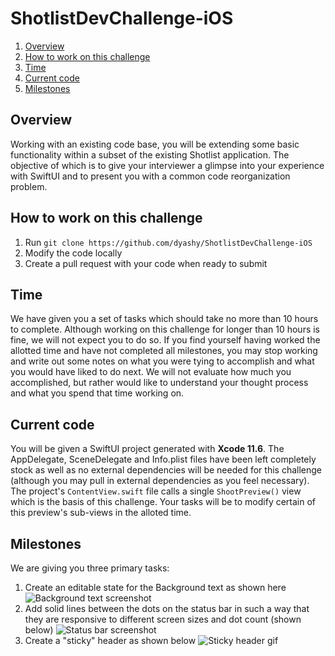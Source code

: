 # ShotlistDevChallenge-iOS

1. [Overview](#overview)
2. [How to work on this challenge](#how-to-work-on-this-challenge)
3. [Time](#time)
4. [Current code](#current-code)
5. [Milestones](#milestones)

## Overview

Working with an existing code base, you will be extending some basic functionality within a subset of the existing Shotlist application. The objective of which is to give your interviewer a glimpse into your experience with SwiftUI and to present you with a common code reorganization problem.

## How to work on this challenge

1. Run `git clone https://github.com/dyashy/ShotlistDevChallenge-iOS`
2. Modify the code locally
3. Create a pull request with your code when ready to submit

## Time

We have given you a set of tasks which should take no more than 10 hours to complete. Although working on this challenge for longer than 10 hours is fine, we will not expect you to do so. If you find yourself having worked the allotted time and have not completed all milestones, you may stop working and write out some notes on what you were tying to accomplish and what you would have liked to do next. We will not evaluate how much you accomplished, but rather would like to understand your thought process and what you spend that time working on.

## Current code

You will be given a SwiftUI project generated with **Xcode 11.6**. The AppDelegate, SceneDelegate and Info.plist files have been left completely stock as well as no external dependencies will be needed for this challenge (although you may pull in external dependencies as you feel necessary). The project's `ContentView.swift` file calls a single `ShootPreview()` view which is the basis of this challenge. Your tasks will be to modify certain of this preview's sub-views in the alloted time.

## Milestones

We are giving you three primary tasks:
1. Create an editable state for the Background text as shown here
   ![Background text screenshot](https://i.imgur.com/uIk7lu7.png)
2. Add solid lines between the dots on the status bar in such a way that they are responsive to different screen sizes and dot count (shown below)
   ![Status bar screenshot](https://i.imgur.com/nPVxTM7.png)
3. Create a "sticky" header as shown below
   ![Sticky header gif](https://media2.giphy.com/media/kkqMugVHli7vSo4En2/giphy.gif)
